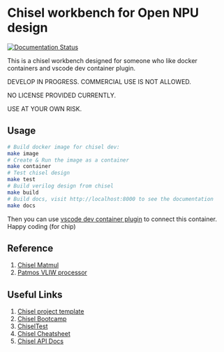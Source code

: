# Chisel workbench for Open NPU design

[![Documentation Status](https://readthedocs.org/projects/chisel-opennpu/badge/?version=latest)](https://chisel-opennpu.readthedocs.io/en/latest/?badge=latest)

This is a chisel workbench designed for someone who like docker containers and vscode dev container plugin.

DEVELOP IN PROGRESS. COMMERCIAL USE IS NOT ALLOWED.

NO LICENSE PROVIDED CURRENTLY. 

USE AT YOUR OWN RISK.

## Usage

```bash
# Build docker image for chisel dev:
make image
# Create & Run the image as a container
make container
# Test chisel design
make test
# Build verilog design from chisel
make build
# Build docs, visit http://localhost:8000 to see the documentation
make docs
```

Then you can use [vscode dev container plugin](https://marketplace.visualstudio.com/items?itemName=ms-vscode-remote.remote-containers) to connect this container. Happy coding (for chip)

## Reference

1. [Chisel Matmul](https://github.com/kazutomo/Chisel-MatMul)
2. [Patmos VLIW processor](https://github.com/t-crest/patmos/tree/master/hardware)

## Useful Links

1. [Chisel project template](https://github.com/freechipsproject/chisel-template/tree/main#chisel-project-template)
2. [Chisel Bootcamp](https://mybinder.org/v2/gh/freechipsproject/chisel-bootcamp/master)
3. [ChiselTest](https://github.com/ucb-bar/chiseltest)
4. [Chisel Cheatsheet](https://github.com/freechipsproject/chisel-cheatsheet/releases/latest/download/chisel_cheatsheet.pdf)
5. [Chisel API Docs](https://javadoc.io/doc/org.chipsalliance/chisel_2.13/5.0.0/index.html)

